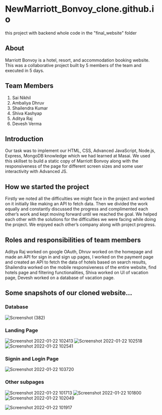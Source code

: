 # NewMarriott_Bonvoy_clone.github.io
this project with backend 
whole code in the "final_website" folder

## About
Marriott Bonvoy is a hotel, resort, and accommodation booking website. This was a collaborative project built by 5 members of the team and executed in 5 days.

## Team Members
1. Sai Nikhil
2. Ambaliya Dhruv
3. Shailendra Kumar
4. Shiva Kashyap
5. Aditya Raj
6. Devesh Verma
## Introduction
Our task was to implement our HTML, CSS, Advanced JavaScript, Node.js, Express, MongoDB knowledge which we had learned at Masai. We used this skillset to build a static copy of Marriott Bonvoy along with the responsiveness of the page for different screen sizes and some user interactivity with Advanced JS.
## How we started the project
Firstly we noted all the difficulties we might face in the project and worked on it initially like making an API to fetch data. Then we divided the work equally and constantly discussed the progress and complimented each other’s work and kept moving forward until we reached the goal. We helped each other with the solutions for the difficulties we were facing while doing the project. We enjoyed each other’s company along with project progress.
## Roles and responsibilities of team members
Aditya Raj worked on google OAuth, Dhruv worked on the homepage and made an API for sign in and sign up pages, I worked on the payment page and created an API to fetch the data of hotels based on search results, Shailendra worked on the mobile responsiveness of the entire website, find hotels page and filtering functionalities, Shiva worked on UI of vacation page, Devesh worked on a database of vacation page.
## Some snapshots of our cloned website…
### Database
![Screenshot (382)](https://user-images.githubusercontent.com/96105500/158130260-241d3695-39c2-4ce0-80e8-949d73d8899c.png)
### Landing Page 
![Screenshot 2022-01-22 102413](https://user-images.githubusercontent.com/96105500/158127155-6f7bbed7-7bc6-4685-8208-b0768447016f.png)
![Screenshot 2022-01-22 102518](https://user-images.githubusercontent.com/96105500/158127259-526665a8-66d8-41ec-afbb-d1d7575dff62.png)
![Screenshot 2022-01-22 102541](https://user-images.githubusercontent.com/96105500/158127270-d9de271e-edf3-420f-8512-f97520a29db3.png)

### Signin and Login Page
![Screenshot 2022-01-22 103720](https://user-images.githubusercontent.com/96105500/158127474-18d79b5a-e963-4d8a-9fd8-165780eedebd.png)

### Other subpages
![Screenshot 2022-01-22 101713](https://user-images.githubusercontent.com/96105500/158127577-732fa369-680a-4066-88f2-1d797fc4fa57.png)
![Screenshot 2022-01-22 101800](https://user-images.githubusercontent.com/96105500/158127585-d7d8589e-8454-4649-b610-0c938c88b08c.png)
![Screenshot 2022-01-22 102049](https://user-images.githubusercontent.com/96105500/158127593-3aa7644e-f390-45fe-9bf4-a00410c9c5fe.png)

![Screenshot 2022-01-22 101917](https://user-images.githubusercontent.com/96105500/158127601-2ea5558d-bb46-4258-a65b-21cec26b746e.png)


